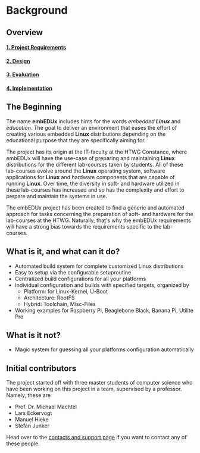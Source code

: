 # Background
## Overview
#### [1. Project Requirements](requirements.md)
#### [2. Design](design.md)
#### [3. Evaluation](evaluation.md)
#### [4. Implementation](implementation.md)

## The Beginning
The name **embEDUx** includes hints for the words *embedded* ***Linux*** and
*education*. The goal to deliver an environment that eases the effort of creating various
embedded **Linux** distributions depending on the educational purpose that they are
specifically aiming for. 

The project has its origin at the IT-faculty at the HTWG Constance, where
embEDUx will have the use-case of preparing and maintaining **Linux**
distributions for the different lab-courses taken by students. All of these
lab-courses evolve around the **Linux** operating system, software applications
for **Linux** and hardware components that are capable of running **Linux**. Over
time, the diversity in soft- and hardware utilized in these lab-courses has
increased and so has the complexity and effort to prepare and maintain the
systems in use.  

The embEDUx project has been created to find a generic and automated approach
for tasks concerning the preparation of soft- and hardware for the lab-courses
at the HTWG. Naturally, that's why the embEDUx requirements will have a strong
bias towards the requirements specific to the lab-courses.

## What is it, and what can it do?
* Automated build system for complete customized Linux distributions
* Easy to setup via the configurable setuproutine
* Centralized build configurations for all your platforms
* Individual configuration and builds with specified targets, organized by
    * Platform: for Linux-Kernel, U-Boot
    * Architecture: RootFS
    * Hybrid: Toolchain, Misc-Files
* Working examples for Raspberry Pi, Beaglebone Black, Banana Pi, Utilite Pro

## What is it not?
* Magic system for guessing all your platforms configuration automatically

## Initial contributors
The project started off with three master students of computer science who have
been working on this project in a team, supervised by a professor. Namely, these are

* Prof. Dr. Michael Mächtel
* Lars Eckervogt
* Manuel Hieke 
* Stefan Junker

Head over to the [contacts and support page](../support/contact-team.md) if you
want to contact any of these people.
